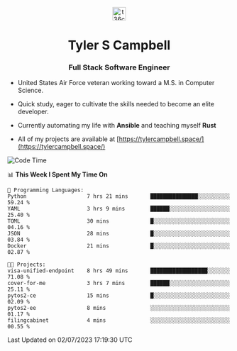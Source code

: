 <p align="center">
<a href="https://www.linkedin.com/in/t36campbell" target="blank"><img align="center" src="https://ik.imagekit.io/t36campbell/Portfolio/linkedin.png.original_m8bbGgPh6.png" alt="t36campbell" height="30" width="30" /></a>
</p>
<h1 align="center">Tyler S Campbell</h1>
<h3 align="center">Full Stack Software Engineer</h3>

* United States Air Force veteran working toward a M.S. in Computer Science.

* Quick study, eager to cultivate the skills needed to become an elite developer.

* Currently automating my life with **Ansible** and teaching myself **Rust**

* All of my projects are available at [https://tylercampbell.space/](https://tylercampbell.space/)

<!--START_SECTION:waka-->
![Code Time](http://img.shields.io/badge/Code%20Time-2%2C600%20hrs%2022%20mins-blue)

📊 **This Week I Spent My Time On** 

```text
💬 Programming Languages: 
Python                   7 hrs 21 mins       ███████████████░░░░░░░░░░   59.24 % 
YAML                     3 hrs 9 mins        ██████░░░░░░░░░░░░░░░░░░░   25.40 % 
TOML                     30 mins             █░░░░░░░░░░░░░░░░░░░░░░░░   04.16 % 
JSON                     28 mins             █░░░░░░░░░░░░░░░░░░░░░░░░   03.84 % 
Docker                   21 mins             █░░░░░░░░░░░░░░░░░░░░░░░░   02.87 % 

🐱‍💻 Projects: 
visa-unified-endpoint    8 hrs 49 mins       ██████████████████░░░░░░░   71.08 % 
cover-for-me             3 hrs 7 mins        ██████░░░░░░░░░░░░░░░░░░░   25.11 % 
pytos2-ce                15 mins             █░░░░░░░░░░░░░░░░░░░░░░░░   02.09 % 
pytos2-ee                8 mins              ░░░░░░░░░░░░░░░░░░░░░░░░░   01.17 % 
filingcabinet            4 mins              ░░░░░░░░░░░░░░░░░░░░░░░░░   00.55 % 
```


 Last Updated on 02/07/2023 17:19:30 UTC
<!--END_SECTION:waka-->
